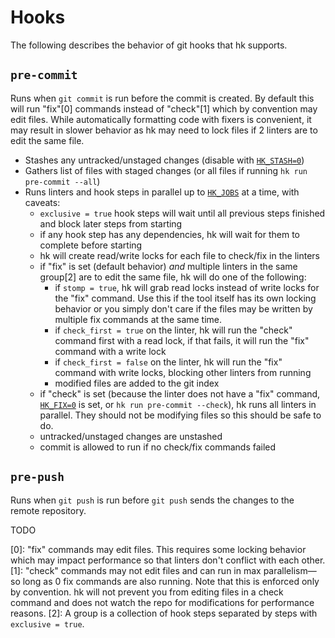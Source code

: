 # Hooks

The following describes the behavior of git hooks that hk supports.

## `pre-commit`

Runs when `git commit` is run before the commit is created. By default this will run "fix"[0] commands instead of "check"[1] which by convention
may edit files. While automatically formatting code with fixers is convenient, it may result in slower behavior as hk may need to lock files
if 2 linters are to edit the same file.

* Stashes any untracked/unstaged changes (disable with [`HK_STASH=0`](/configuration#hk-stash))
* Gathers list of files with staged changes (or all files if running `hk run pre-commit --all`)
* Runs linters and hook steps in parallel up to [`HK_JOBS`](/configuration#hk-jobs) at a time, with caveats:
  * `exclusive = true` hook steps will wait until all previous steps finished and block later steps from starting
  * if any hook step has any dependencies, hk will wait for them to complete before starting
  * hk will create read/write locks for each file to check/fix in the linters
  * if "fix" is set (default behavior) _and_ multiple linters in the same group[2] are to edit the same file, hk will do one of the following:
    * if `stomp = true`, hk will grab read locks instead of write locks for the "fix" command. Use this if the tool itself has its own locking
      behavior or you simply don't care if the files may be written by multiple fix commands at the same time.
    * if `check_first = true` on the linter, hk will run the "check" command first with a read lock, if that fails, it will run the "fix" command with a write lock
    * if `check_first = false` on the linter, hk will run the "fix" command with write locks, blocking other linters from running
    * modified files are added to the git index
  * if "check" is set (because the linter does not have a "fix" command, [`HK_FIX=0`](/configuration#hk-fix) is set, or `hk run pre-commit --check`), hk runs all linters in parallel. They should not be modifying files so this should be safe to do.
  * untracked/unstaged changes are unstashed
  * commit is allowed to run if no check/fix commands failed

## `pre-push`

Runs when `git push` is run before `git push` sends the changes to the remote repository.

TODO

[0]: "fix" commands may edit files. This requires some locking behavior which may impact performance so that linters don't conflict with each other.
[1]: "check" commands may not edit files and can run in max parallelism—so long as 0 fix commands are also running. Note that this is enforced only
    by convention. hk will not prevent you from editing files in a check command and does not watch the repo for modifications for performance reasons.
[2]: A group is a collection of hook steps separated by steps with `exclusive = true`.
